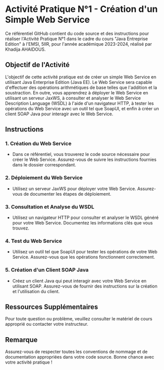 # Activité Pratique N°1 - Création d'un Simple Web Service

Ce référentiel GitHub contient du code source et des instructions pour réaliser l'Activité Pratique N°1 dans le cadre du cours "Java Entreprise Edition" à l'EMSI, 5IIR, pour l'année académique 2023-2024, réalisé par Khadija AHAIDOUS.

## Objectif de l'Activité
L'objectif de cette activité pratique est de créer un simple Web Service en utilisant Java Enterprise Edition (Java EE). Le Web Service sera capable d'effectuer des opérations arithmétiques de base telles que l'addition et la soustraction. En outre, vous apprendrez à déployer le Web Service en utilisant un serveur JaxWS, à consulter et analyser le Web Service Description Language (WSDL) à l'aide d'un navigateur HTTP, à tester les opérations du Web Service avec un outil tel que SoapUI, et enfin à créer un client SOAP Java pour interagir avec le Web Service.

## Instructions

### 1. Création du Web Service
- Dans ce référentiel, vous trouverez le code source nécessaire pour créer le Web Service. Assurez-vous de suivre les instructions fournies dans le dossier correspondant.

### 2. Déploiement du Web Service
- Utilisez un serveur JaxWS pour déployer votre Web Service. Assurez-vous de documenter les étapes de déploiement.

### 3. Consultation et Analyse du WSDL
- Utilisez un navigateur HTTP pour consulter et analyser le WSDL généré pour votre Web Service. Documentez les informations clés que vous trouvez.

### 4. Test du Web Service
- Utilisez un outil tel que SoapUI pour tester les opérations de votre Web Service. Assurez-vous que les opérations fonctionnent correctement.

### 5. Création d'un Client SOAP Java
- Créez un client Java qui peut interagir avec votre Web Service en utilisant SOAP. Assurez-vous de fournir des instructions sur la création et l'utilisation du client.

## Ressources Supplémentaires
Pour toute question ou problème, veuillez consulter le matériel de cours approprié ou contacter votre instructeur.

## Remarque
Assurez-vous de respecter toutes les conventions de nommage et de documentation appropriées dans votre code source. Bonne chance avec votre activité pratique !
